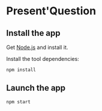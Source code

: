 # Present'Question

## Install the app

Get [Node.js][node] and install it.

Install the tool dependencies:

```
npm install
```

## Launch the app

```
npm start
```

[node]: https://nodejs.org/